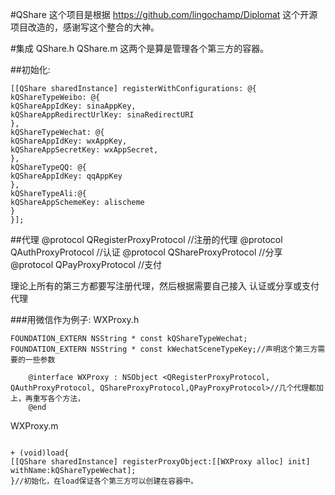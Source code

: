 #QShare
 这个项目是根据 https://github.com/lingochamp/Diplomat 这个开源项目改造的，感谢写这个整合的大神。

#集成
QShare.h 
QShare.m
  这两个是算是管理各个第三方的容器。


##初始化:
```objc
[[QShare sharedInstance] registerWithConfigurations: @{
kQShareTypeWeibo: @{
kQShareAppIdKey: sinaAppKey,
kQShareAppRedirectUrlKey: sinaRedirectURI
},
kQShareTypeWechat: @{
kQShareAppIdKey: wxAppKey,
kQShareAppSecretKey: wxAppSecret,
},
kQShareTypeQQ: @{
kQShareAppIdKey: qqAppKey
},
kQShareTypeAli:@{
kQShareAppSchemeKey: alischeme
}
}];
```


##代理
@protocol QRegisterProxyProtocol <NSObject>  //注册的代理
@protocol QAuthProxyProtocol <NSObject>     //认证
@protocol QShareProxyProtocol <NSObject>     //分享
@protocol QPayProxyProtocol <NSObject>        //支付

理论上所有的第三方都要写注册代理，然后根据需要自己接入 认证或分享或支付代理

###用微信作为例子:
WXProxy.h
```objc
FOUNDATION_EXTERN NSString * const kQShareTypeWechat;
FOUNDATION_EXTERN NSString * const kWechatSceneTypeKey;//声明这个第三方需要的一些参数

    @interface WXProxy : NSObject <QRegisterProxyProtocol, QAuthProxyProtocol, QShareProxyProtocol,QPayProxyProtocol>//几个代理都加上，再重写各个方法，
    @end
```

WXProxy.m
```objc

+ (void)load{
[[QShare sharedInstance] registerProxyObject:[[WXProxy alloc] init] withName:kQShareTypeWechat];
}//初始化，在load保证各个第三方可以创建在容器中。
```

